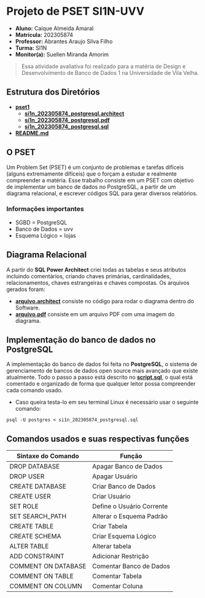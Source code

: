 # Projeto de PSET SI1N-UVV

* **Aluno:** Caíque Almeida Amaral
* **Matrícula:** 202305874
* **Professor:** Abrantes Araujo Silva Filho
* **Turma:** SI1N
* **Monitor(a):** Suellen Miranda Amorim

> Essa atividade avaliativa foi realizado para a matéria de Design e Desenvolvimento de Banco de Dados 1 na Universidade de Vila Velha.

## Estrutura dos Diretórios
- **[pset1](https://github.com/caiquealmr/uvv_bd1_si1n/tree/main/pset1)**
  - **[si1n_202305874_postgresql.architect](https://github.com/caiquealmr/uvv_bd1_si1n/blob/main/pset1/si1n_202305874_postgresql.architect)**
  - **[si1n_202305874_postgresql.pdf](https://github.com/caiquealmr/uvv_bd1_si1n/blob/main/pset1/si1n_202305874_postgresql.pdf)**
  - **[si1n_202305874_postgresql.sql]()**
- **[README.md](https://github.com/caiquealmr/uvv_bd1_si1n/blob/main/README.md)**

## O PSET
Um Problem Set (PSET) é um conjunto de problemas e tarefas difíceis (alguns extremamente difíceis) que o forçam a estudar e realmente compreender a matéria.
Esse trabalho consiste em um PSET com objetivo de implementar um banco de dados no PostgreSQL, a partir de um diagrama relacional, e escrever códigos SQL para gerar diversos relatórios.

### Informações importantes
* SGBD = PostgreSQL
* Banco de Dados = uvv
* Esquema Lógico = lojas

## Diagrama Relacional
A partir do **SQL Power Architect** criei todas as tabelas e seus atributos incluindo comentários, criando chaves primárias, cardinalidades, relacionamentos, chaves estrangeiras e chaves compostas. Os arquivos gerados foram:

* **[arquivo.architect](https://github.com/caiquealmr/uvv_bd1_si1n/blob/main/pset1/si1n_202305874_postgresql.architect)** consiste no código para rodar o diagrama dentro do Software.
* **[arquivo.pdf](https://github.com/caiquealmr/uvv_bd1_si1n/blob/main/pset1/si1n_202305874_postgresql.pdf)** consiste em um arquivo PDF com uma imagem do diagrama.

## Implementação do banco de dados no PostgreSQL
A implementação do banco de dados foi feita no **PostgreSQL**, o sistema de gerenciamento de bancos de dados open source mais avançado que existe atualmente. Todo o passo a passo está descrito no **[script.sql]()**, o qual está comentado e organizado de forma que qualquer leitor possa compreender cada comando usado.

* Caso queira testa-lo em seu terminal Linux é necessário usar o seguinte comando:

```
psql -U postgres < si1n_202305874_postgresql.sql 
```

## Comandos usados e suas respectivas funções

| Sintaxe do Comando  | Função                     |
|---------------------|----------------------------|
| DROP DATABASE       | Apagar Banco de Dados      |
| DROP USER           | Apagar Usuário             |
| CREATE DATABASE     | Criar Banco de Dados       |
| CREATE USER         | Criar Usuário              |
| SET ROLE            | Define o Usuário Corrente  |
| SET SEARCH_PATH     | Alterar o Esquema Padrão   |
| CREATE TABLE        | Criar Tabela               |
| CREATE SCHEMA       | Criar Esquema Lógico       |
| ALTER TABLE         | Alterar tabela             |
| ADD CONSTRAINT      | Adicionar Restrição        |
| COMMENT ON DATABASE | Comentar Banco de Dados    |
| COMMENT ON TABLE    | Comentar Tabela            |
| COMMENT ON COLUMN   | Comentar Coluna            |

